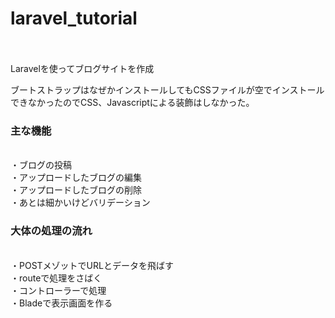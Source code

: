 # laravel_tutorial


<br>
<br>
Laravelを使ってブログサイトを作成


ブートストラップはなぜかインストールしてもCSSファイルが空でインストールできなかったのでCSS、Javascriptによる装飾はしなかった。


### 主な機能

<br>・ブログの投稿
<br>・アップロードしたブログの編集
<br>・アップロードしたブログの削除
<br>・あとは細かいけどバリデーション



### 大体の処理の流れ
<br>・POSTメゾットでURLとデータを飛ばす
<br>・routeで処理をさばく
<br>・コントローラーで処理
<br>・Bladeで表示画面を作る
